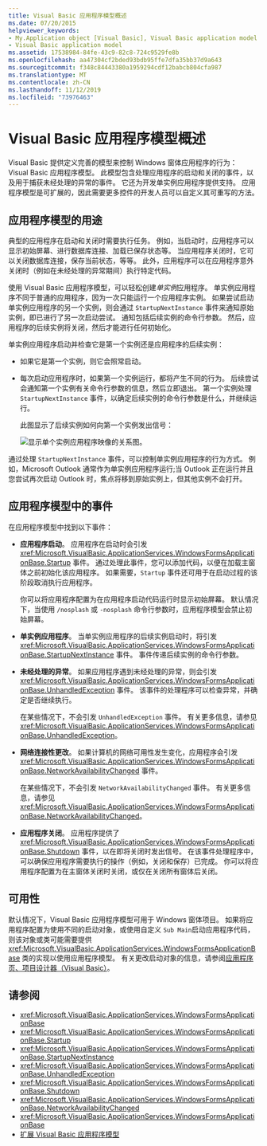 ```yaml
---
title: Visual Basic 应用程序模型概述
ms.date: 07/20/2015
helpviewer_keywords:
- My.Application object [Visual Basic], Visual Basic application model
- Visual Basic application model
ms.assetid: 17538984-84fe-43c9-82c8-724c9529fe8b
ms.openlocfilehash: aa47304cf2bded93bdb95ffe7dfa35bb37d9a643
ms.sourcegitcommit: f348c84443380a1959294cdf12babcb804cfa987
ms.translationtype: MT
ms.contentlocale: zh-CN
ms.lasthandoff: 11/12/2019
ms.locfileid: "73976463"
---
```

# <a name="overview-of-the-visual-basic-application-model"></a>Visual Basic 应用程序模型概述

Visual Basic 提供定义完善的模型来控制 Windows 窗体应用程序的行为： Visual Basic 应用程序模型。 此模型包含处理应用程序的启动和关闭的事件，以及用于捕获未经处理的异常的事件。 它还为开发单实例应用程序提供支持。 应用程序模型是可扩展的，因此需要更多控件的开发人员可以自定义其可重写的方法。  
  
## <a name="uses-for-the-application-model"></a>应用程序模型的用途  

 典型的应用程序在启动和关闭时需要执行任务。 例如，当启动时，应用程序可以显示初始屏幕、进行数据库连接、加载已保存状态等。 当应用程序关闭时，它可以关闭数据库连接，保存当前状态，等等。 此外，应用程序可以在应用程序意外关闭时（例如在未经处理的异常期间）执行特定代码。  
  
 使用 Visual Basic 应用程序模型，可以轻松创建*单实例*应用程序。 单实例应用程序不同于普通的应用程序，因为一次只能运行一个应用程序实例。 如果尝试启动单实例应用程序的另一个实例，则会通过 `StartupNextInstance` 事件来通知原始实例，即已进行了另一次启动尝试。 通知包括后续实例的命令行参数。 然后，应用程序的后续实例将关闭，然后才能进行任何初始化。  
  
 单实例应用程序启动并检查它是第一个实例还是应用程序的后续实例：  
  
- 如果它是第一个实例，则它会照常启动。  
  
- 每次启动应用程序时，如果第一个实例运行，都将产生不同的行为。 后续尝试会通知第一个实例有关命令行参数的信息，然后立即退出。 第一个实例处理 `StartupNextInstance` 事件，以确定后续实例的命令行参数是什么，并继续运行。  
  
     此图显示了后续实例如何向第一个实例发出信号：  
  
     ![显示单个实例应用程序映像的关系图。](./media/overview-of-the-visual-basic-application-model/single-instance-application.gif)  
  
 通过处理 `StartupNextInstance` 事件，可以控制单实例应用程序的行为方式。 例如，Microsoft Outlook 通常作为单实例应用程序运行;当 Outlook 正在运行并且您尝试再次启动 Outlook 时，焦点将移到原始实例上，但其他实例不会打开。  
  
## <a name="events-in-the-application-model"></a>应用程序模型中的事件  

 在应用程序模型中找到以下事件：  
  
- **应用程序启动**。 应用程序在启动时会引发 <xref:Microsoft.VisualBasic.ApplicationServices.WindowsFormsApplicationBase.Startup> 事件。 通过处理此事件，您可以添加代码，以便在加载主窗体之前初始化该应用程序。 如果需要，`Startup` 事件还可用于在启动过程的该阶段取消执行应用程序。  
  
     你可以将应用程序配置为在应用程序启动代码运行时显示初始屏幕。 默认情况下，当使用 `/nosplash` 或 `-nosplash` 命令行参数时，应用程序模型会禁止初始屏幕。  
  
- **单实例应用程序**。 当单实例应用程序的后续实例启动时，将引发 <xref:Microsoft.VisualBasic.ApplicationServices.WindowsFormsApplicationBase.StartupNextInstance> 事件。 事件传递后续实例的命令行参数。  
  
- **未经处理的异常**。 如果应用程序遇到未经处理的异常，则会引发 <xref:Microsoft.VisualBasic.ApplicationServices.WindowsFormsApplicationBase.UnhandledException> 事件。 该事件的处理程序可以检查异常，并确定是否继续执行。  
  
     在某些情况下，不会引发 `UnhandledException` 事件。 有关更多信息，请参见<xref:Microsoft.VisualBasic.ApplicationServices.WindowsFormsApplicationBase.UnhandledException>。  
  
- **网络连接性更改**。 如果计算机的网络可用性发生变化，应用程序会引发 <xref:Microsoft.VisualBasic.ApplicationServices.WindowsFormsApplicationBase.NetworkAvailabilityChanged> 事件。  
  
     在某些情况下，不会引发 `NetworkAvailabilityChanged` 事件。 有关更多信息，请参见<xref:Microsoft.VisualBasic.ApplicationServices.WindowsFormsApplicationBase.NetworkAvailabilityChanged>。  
  
- **应用程序关闭**。 应用程序提供了 <xref:Microsoft.VisualBasic.ApplicationServices.WindowsFormsApplicationBase.Shutdown> 事件，以在即将关闭时发出信号。 在该事件处理程序中，可以确保应用程序需要执行的操作（例如，关闭和保存）已完成。 你可以将应用程序配置为在主窗体关闭时关闭，或仅在关闭所有窗体后关闭。  
  
## <a name="availability"></a>可用性  

 默认情况下，Visual Basic 应用程序模型可用于 Windows 窗体项目。 如果将应用程序配置为使用不同的启动对象，或使用自定义 `Sub Main`启动应用程序代码，则该对象或类可能需要提供 <xref:Microsoft.VisualBasic.ApplicationServices.WindowsFormsApplicationBase> 类的实现以使用应用程序模型。 有关更改启动对象的信息，请参阅[应用程序页、项目设计器（Visual Basic）](/visualstudio/ide/reference/application-page-project-designer-visual-basic)。  
  
## <a name="see-also"></a>请参阅

- <xref:Microsoft.VisualBasic.ApplicationServices.WindowsFormsApplicationBase>
- <xref:Microsoft.VisualBasic.ApplicationServices.WindowsFormsApplicationBase.Startup>
- <xref:Microsoft.VisualBasic.ApplicationServices.WindowsFormsApplicationBase.StartupNextInstance>
- <xref:Microsoft.VisualBasic.ApplicationServices.WindowsFormsApplicationBase.UnhandledException>
- <xref:Microsoft.VisualBasic.ApplicationServices.WindowsFormsApplicationBase.Shutdown>
- <xref:Microsoft.VisualBasic.ApplicationServices.WindowsFormsApplicationBase.NetworkAvailabilityChanged>
- <xref:Microsoft.VisualBasic.ApplicationServices.WindowsFormsApplicationBase>
- [扩展 Visual Basic 应用程序模型](../../../visual-basic/developing-apps/customizing-extending-my/extending-the-visual-basic-application-model.md)
